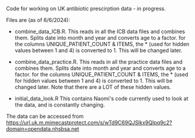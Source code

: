 Code for working on UK antibiotic prescirption data - in progress. 

Files are (as of 6/6/2024): 

- combine_data_ICB.R. This reads in all the ICB data files and combines them. Splits date into month and year and converts age to a factor. for the columns UNIQUE_PATIENT_COUNT & ITEMS, the * (used for hidden values between 1 and 4) is converted to 1. This will be changed later.

- combine_data_practice.R. This reads in all the practice data files and combines them. Splits date into month and year and converts age to a factor. for the columns UNIQUE_PATIENT_COUNT & ITEMS, the * (used for hidden values between 1 and 4) is converted to 1. This will be changed later. Note that there are a LOT of these hidden values.

- initial_data_look.R This contains Naomi's code currently used to look at the data, and is constantly changing.

The data can be accessed from https://url.uk.m.mimecastprotect.com/s/wTd9C69QJSlkx9QIpq9c2?domain=opendata.nhsbsa.net
